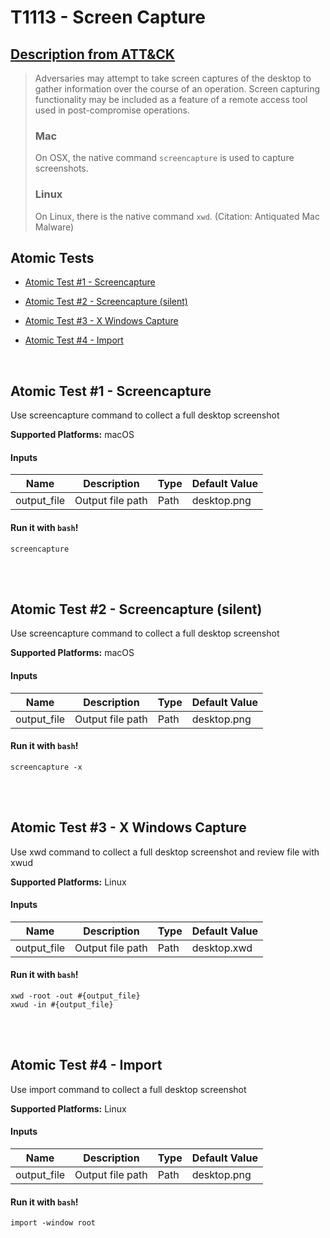 # T1113 - Screen Capture
## [Description from ATT&CK](https://attack.mitre.org/wiki/Technique/T1113)
<blockquote>Adversaries may attempt to take screen captures of the desktop to gather information over the course of an operation. Screen capturing functionality may be included as a feature of a remote access tool used in post-compromise operations.

### Mac

On OSX, the native command <code>screencapture</code> is used to capture screenshots.

### Linux

On Linux, there is the native command <code>xwd</code>. (Citation: Antiquated Mac Malware)</blockquote>

## Atomic Tests

- [Atomic Test #1 - Screencapture](#atomic-test-1---screencapture)

- [Atomic Test #2 - Screencapture (silent)](#atomic-test-2---screencapture-silent)

- [Atomic Test #3 - X Windows Capture](#atomic-test-3---x-windows-capture)

- [Atomic Test #4 - Import](#atomic-test-4---import)


<br/>

## Atomic Test #1 - Screencapture
Use screencapture command to collect a full desktop screenshot

**Supported Platforms:** macOS


#### Inputs
| Name | Description | Type | Default Value | 
|------|-------------|------|---------------|
| output_file | Output file path | Path | desktop.png|


#### Run it with `bash`! 
```
screencapture
```



<br/>
<br/>

## Atomic Test #2 - Screencapture (silent)
Use screencapture command to collect a full desktop screenshot

**Supported Platforms:** macOS


#### Inputs
| Name | Description | Type | Default Value | 
|------|-------------|------|---------------|
| output_file | Output file path | Path | desktop.png|


#### Run it with `bash`! 
```
screencapture -x
```



<br/>
<br/>

## Atomic Test #3 - X Windows Capture
Use xwd command to collect a full desktop screenshot and review file with xwud

**Supported Platforms:** Linux


#### Inputs
| Name | Description | Type | Default Value | 
|------|-------------|------|---------------|
| output_file | Output file path | Path | desktop.xwd|


#### Run it with `bash`! 
```
xwd -root -out #{output_file}
xwud -in #{output_file}
```



<br/>
<br/>

## Atomic Test #4 - Import
Use import command to collect a full desktop screenshot

**Supported Platforms:** Linux


#### Inputs
| Name | Description | Type | Default Value | 
|------|-------------|------|---------------|
| output_file | Output file path | Path | desktop.png|


#### Run it with `bash`! 
```
import -window root
```



<br/>
